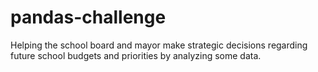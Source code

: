 # pandas-challenge
Helping the  school board and mayor make strategic decisions regarding future school budgets and priorities by analyzing some data.


